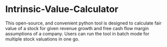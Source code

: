 # Intrinsic-Value-Calculator
This open-source, and convenient python tool is designed to calculate fair value of a stock for given revenue growth and free cash flow margin assumptions of a company. Users can run the tool in batch mode for multiple stock valuations in one go.

